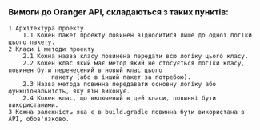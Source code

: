 ### Вимоги до Oranger API, cкладаються з таких пунктів:

    1 Архітектура проекту
        1.1 Кожен пакет проекту повинен відноситися лише до одної логіки цього пакету.
    2 Класи і методи проекту
        2.1 Кожна назва класу повинена передати всю логіку цього класу.
        2.2 Кожен клас який має метод який не стосується логіки класу, повинен бути перенесений в новий клас цього 
                пакету (або в інший пакет за потребою).
        2.3 Назва метода повинна передавати основну логіку або функціональність, яку він виконує.
        2.4 Кожен клас, що включений в цей класи, повинні бути використаними.
    3 Кожна залежність яка є в build.gradle повинна бути використана в API, обов'язково.